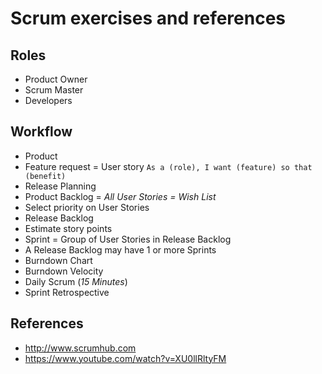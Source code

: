 # Scrum exercises and references

## Roles
- Product Owner
- Scrum Master
- Developers

## Workflow
- Product
- Feature request = User story
`As a (role), I want (feature) so that (benefit)`
- Release Planning
- Product Backlog = *All User Stories = Wish List*
- Select priority on User Stories
- Release Backlog
- Estimate story points
- Sprint = Group of User Stories in Release Backlog
- A Release Backlog may have 1 or more Sprints
- Burndown Chart
- Burndown Velocity
- Daily Scrum (*15 Minutes*)
- Sprint Retrospective

## References
- http://www.scrumhub.com
- https://www.youtube.com/watch?v=XU0llRltyFM

